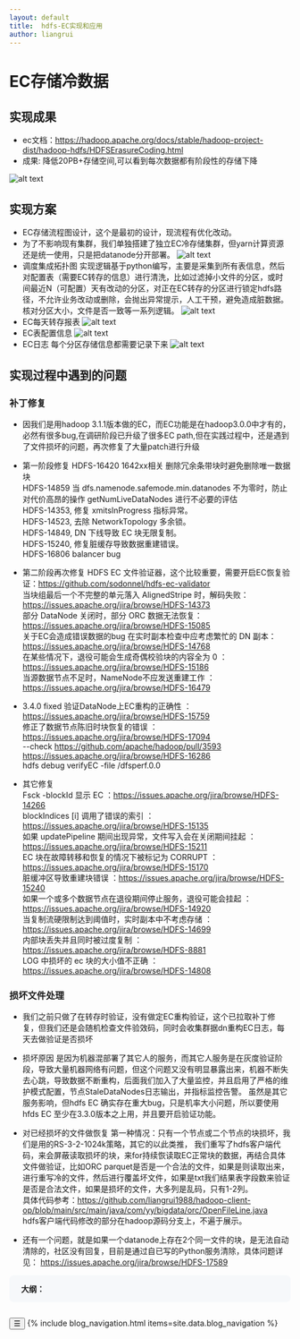 ```yaml
---
layout: default
title:  hdfs-EC实现和应用
author: liangrui
---
```

# EC存储冷数据
## 实现成果
  - ec文档：https://hadoop.apache.org/docs/stable/hadoop-project-dist/hadoop-hdfs/HDFSErasureCoding.html
  - 成果:
  降低20PB+存储空间,可以看到每次数据都有阶段性的存储下降

  ![alt text](/image/hdfs-ec/01.png)
   
## 实现方案
  - EC存储流程图设计，这个是最初的设计，现流程有优化改动。
  - 为了不影响现有集群，我们单独搭建了独立EC冷存储集群，但yarn计算资源还是统一使用，只是把datanode分开部署。
  ![alt text](/image/hdfs-ec/02.png)
  - 调度集成拓扑图
  实现逻辑基于python编写，主要是采集到所有表信息，然后对配置表（需要EC转存的信息）进行清洗，比如过滤掉小文件的分区，或时间最近N（可配置）天有改动的分区，对正在EC转存的分区进行锁定hdfs路径，不允许业务改动或删除，会抛出异常提示，人工干预，避免造成脏数据。核对分区大小，文件是否一致等一系列逻辑。
 ![alt text](/image/hdfs-ec/03.png)
 - EC每天转存报表
![alt text](/image/hdfs-ec/04.png)
 - EC表配置信息
![alt text](/image/hdfs-ec/05.png)
 - EC日志 每个分区存储信息都需要记录下来
 ![alt text](/image/hdfs-ec/06.png)


## 实现过程中遇到的问题
### 补丁修复
- 因我们是用hadoop 3.1.1版本做的EC，而EC功能是在hadoop3.0.0中才有的，必然有很多bug,在调研阶段已升级了很多EC path,但在实践过程中，还是遇到了文件损坏的问题，再次修复了大量patch进行升级
- 第一阶段修复
HDFS-16420  1642xx相关   删除冗余条带块时避免删除唯一数据块  
HDFS-14859 当 dfs.namenode.safemode.min.datanodes 不为零时，防止对代价高昂的操作 getNumLiveDataNodes 进行不必要的评估  
HDFS-14353, 修复 xmitsInProgress 指标异常。  
HDFS-14523, 去除 NetworkTopology 多余锁。  
HDFS-14849, DN 下线导致 EC 块无限复制。  
HDFS-15240, 修复脏缓存导致数据重建错误。  
HDFS-16806 balancer bug  

- 第二阶段再次修复
HDFS EC 文件验证器，这个比较重要，需要开启EC恢复验证：https://github.com/sodonnel/hdfs-ec-validator  
当块组最后一个不完整的单元落入 AlignedStripe 时，解码失败：https://issues.apache.org/jira/browse/HDFS-14373  
部分 DataNode 关闭时，部分 ORC 数据无法恢复：https://issues.apache.org/jira/browse/HDFS-15085  
关于EC会造成错误数据的bug  在实时副本检查中应考虑繁忙的 DN 副本：https://issues.apache.org/jira/browse/HDFS-14768  
在某些情况下，退役可能会生成奇偶校验块的内容全为 0  ：https://issues.apache.org/jira/browse/HDFS-15186  
当源数据节点不足时，NameNode不应发送重建工作  ：https://issues.apache.org/jira/browse/HDFS-16479  
- 3.4.0 fixed 验证DataNode上EC重构的正确性  ：https://issues.apache.org/jira/browse/HDFS-15759  
修正了数据节点陈旧时块恢复的错误  ：https://issues.apache.org/jira/browse/HDFS-17094  
--check  https://github.com/apache/hadoop/pull/3593  https://issues.apache.org/jira/browse/HDFS-16286  
hdfs debug verifyEC -file /dfsperf.0.0  
- 其它修复  
Fsck -blockId 显示 EC  ：https://issues.apache.org/jira/browse/HDFS-14266   
blockIndices [i] 调用了错误的索引  ：https://issues.apache.org/jira/browse/HDFS-15135  
如果 updatePipeline 期间出现异常，文件写入会在关闭期间挂起 ：https://issues.apache.org/jira/browse/HDFS-15211  
EC 块在故障转移和恢复的情况下被标记为 CORRUPT  ：https://issues.apache.org/jira/browse/HDFS-15170  
脏缓冲区导致重建块错误  ：https://issues.apache.org/jira/browse/HDFS-15240  
如果一个或多个数据节点在退役期间停止服务，退役可能会挂起  ：https://issues.apache.org/jira/browse/HDFS-14920  
当复制流硬限制达到阈值时，实时副本中不考虑存储  ：https://issues.apache.org/jira/browse/HDFS-14699  
内部块丢失并且同时被过度复制  ：https://issues.apache.org/jira/browse/HDFS-8881  
LOG 中损坏的 ec 块的大小值不正确  ：https://issues.apache.org/jira/browse/HDFS-14808  

### 损坏文件处理
- 我们之前只做了在转存时验证，没有做定EC重构验证，这个已拉取补丁修复，但我们还是会随机检查文件验效码，同时会收集群据dn重构EC日志，每天去做验证是否损坏
- 损坏原因
  是因为机器混部署了其它人的服务，而其它人服务是在灰度验证阶段，导致大量机器网络有问题，但这个问题又没有明显暴露出来，机器不断失去心跳，导致数据不断重构，后面我们加入了大量监控，并且启用了严格的维护模式配置，节点StaleDataNodes日志输出，并指标监控告警。
  虽然是其它服务影响，但hdfs EC 确实存在重大bug，只是机率大小问题，所以要使用hfds EC 至少在3.3.0版本之上用，并且要开启验证功能。

- 对已经损坏的文件做恢复
  第一种情况：只有一个节点或二个节点的块损坏，我们是用的RS-3-2-1024k策略，其它的以此类推，  我们重写了hdfs客户端代码，来会屏蔽读取损坏的块，来for持续恢读取EC正常块的数据，再结合具体文件做验证，比如ORC parquet是否是一个合法的文件，如果是则读取出来，进行重写冷的文件，然后进行覆盖坏文件，如果是txt我们结果表字段数来验证是否是合法文件，如果是损坏的文件，大多列是乱码，只有1-2列。  
  具体代码参考：https://github.com/liangrui1988/hadoop-client-op/blob/main/src/main/java/com/yy/bigdata/orc/OpenFileLine.java  
  hdfs客户端代码修改的部分在hadoop源码分支上，不遍于展示。  
- 还有一个问题，就是如果一个datanode上存在2个同一文件的块，是无法自动清除的，社区没有回复，目前是通过自已写的Python服务清除，具体问题详见：
  https://issues.apache.org/jira/browse/HDFS-17589



<div class="outline" style="background:#f6f8fa;padding:1em 1.5em 1em 1.5em;margin-bottom:2em;border-radius:8px;">
  <strong>大纲：</strong>
  <ul id="outline-list" style="margin:0;padding-left:1.2em;"></ul>
</div>


<script>
// 支持点击二级标题时，收起其下所有内容（包括三级及更深标题和内容）
// 并自动生成大纲目录
document.addEventListener('DOMContentLoaded', function() {
  // 折叠功能
  function getFoldContent(header) {
    let content = [];
    let el = header.nextElementSibling;
    while (el && !(el.tagName && /^H[1-6]$/.test(el.tagName) && el.tagName <= header.tagName)) {
      content.push(el);
      el = el.nextElementSibling;
    }
    return content;
  }
  document.querySelectorAll('h2, h3, h4').forEach(function(h) {
    h.classList.add('fold-title');
    let content = getFoldContent(h);
    if (content.length) {
      content.forEach(e => e.classList.add('fold-content'));
      h.addEventListener('click', function() {
        const collapsed = !h.classList.contains('collapsed');
        content.forEach(e => e.classList.toggle('collapsed', collapsed));
        h.classList.toggle('collapsed', collapsed);
      });
    }
  });
  // 大纲功能
  var outline = document.getElementById('outline-list');
  if (outline) {
    document.querySelectorAll('h2').forEach(function(h, i) {
      if (!h.id) h.id = 'outline-h2-' + i;
      var li = document.createElement('li');
      var a = document.createElement('a');
      a.href = '#' + h.id;
      a.textContent = h.textContent.replace(/^#+/, '').trim();
      li.appendChild(a);
      outline.appendChild(li);
    });
  }
});
</script>


<link rel="stylesheet" href="/assets/blog.css">
<script>
function toggleBlogNav() {
  var nav = document.querySelector('.blog-nav');
  nav.classList.toggle('collapsed');
}

</script>
  <nav class="blog-nav">
    <button class="collapse-btn" onclick="toggleBlogNav()">☰</button>
    {% include blog_navigation.html items=site.data.blog_navigation %}
</nav>